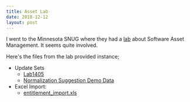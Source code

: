 ```yaml
---
title: Asset Lab
date: 2018-12-12
layout: post
---
```


I went to the Minnesota SNUG where they had a [lab](https://developer.servicenow.com/app.do#!/knowledge/LAB1405/knowledge_18_LAB1405_software_entitlement_import)
about Software Asset Management.  It seems quite involved.
<!--more-->

Here's the files from the lab provided instance;

- Update Sets
  - [Lab1405](./uploads/Lab1405.xml)
  - [Normalization Suggestion Demo Data](./uploads/Normalization-Suggestion-Demo-Data.xml)
- Excel Import: 
  - [entitlement_import.xls](./uploads/entitlement_import.xls)